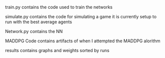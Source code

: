 train.py contains the code used to train the networks

simulate.py contains the code for simulating a game it is currently setup to run with the best average agents

Network.py contains the NN

MADDPG Code contains artifacts of when I attempted the MADDPG alorithm

results contains graphs and weights sorted by runs

